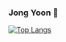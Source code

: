 ### Jong Yoon 👋

  [![Top Langs](https://github-readme-stats.vercel.app/api/top-langs/?username=anuraghazra&layout=compact)](https://github.com/JJongyn/JJongyn)



